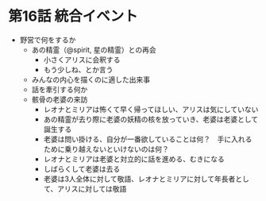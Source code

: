 # 第16話 統合イベント
- 野営で何をするか
  - あの精霊（@spirit, 星の精霊）との再会
    - 小さくアリスに会釈する
    - もう少しね、とか言う
  - みんなの内心を描くのに適した出来事
  - 話を牽引する何か
  - 骸骨の老婆の来訪
    - レオナとミリアは怖くて早く帰ってほしい、アリスは気にしていない
    - あの精霊が去り際に老婆の妖精の核を放っていき、老婆は老婆として誕生する
    - 老婆は問い掛ける、自分が一番欲していることは何？　手に入れるために乗り越えないといけないのは何？
    - レオナとミリアは老婆と対立的に話を進める、むきになる
    - しばらくして老婆は去る
    - 老婆は3人全体に対して敬語、レオナとミリアに対して年長者として、アリスに対しては敬語
